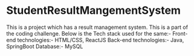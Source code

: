# StudentResultMangementSystem

This is a project which has a result management system. This is a part of the coding challenge. 
Below is the Tech stack used for the same:-
Front-end technologies:- HTML/CSS, ReactJS
Back-end technologies:- Java, SpringBoot
Database:- MySQL

